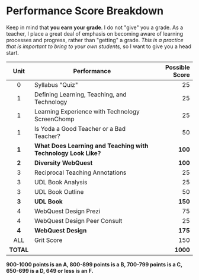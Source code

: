 # Performance Score Breakdown

Keep in mind that **you earn your grade**. I do not "give" you a grade. As a teacher, I place a great deal of emphasis on becoming aware of learning processes and progress, rather than "getting" a grade. *This is a practice that is important to bring to your own students,* so I want to give you a head start.

| Unit    | Performance | Possible Score |
|:-------:|-------------|---------------:|
| 0 | Syllabus "Quiz" | 25 |
| 1 | Defining Learning, Teaching, and Technology | 25 |
| 1 | Learning Experience with Technology ScreenChomp | 25 |
| 1 | Is Yoda a Good Teacher or a Bad Teacher? | 50 |
| **1** | **What Does Learning and Teaching with Technology Look Like?** | **100** |
| **2** | **Diversity WebQuest** | **100** |
| 3 | Reciprocal Teaching Annotations | 25 |
| 3 | UDL Book Analysis | 25 |
| 3 | UDL Book Outline | 50 |
| **3** | **UDL Book** | **150** |
| 4 | WebQuest Design Prezi | 75 |
| 4 | WebQuest Design Peer Consult | 25 |
| **4** | **WebQuest Design** | **175** |
| ALL | Grit Score | 150 |
| **TOTAL** |           | **1000**       |


**900-1000 points is an A, 800-899 points is a B, 700-799 points is a C, 650-699 is a D, 649 or less is an F.**